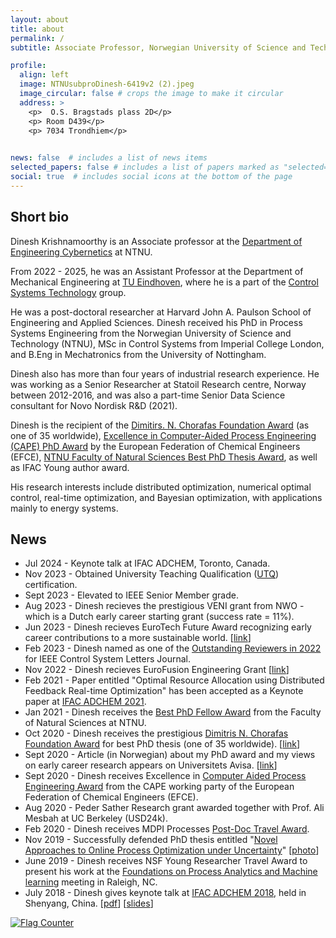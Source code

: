 ```yaml
---
layout: about
title: about
permalink: /
subtitle: Associate Professor, Norwegian University of Science and Technology (NTNU)

profile:
  align: left
  image: NTNUsubproDinesh-6419v2 (2).jpeg
  image_circular: false # crops the image to make it circular
  address: >
    <p>  O.S. Bragstads plass 2D</p>
    <p> Room D439</p>
    <p> 7034 Trondhiem</p>
    

news: false  # includes a list of news items
selected_papers: false # includes a list of papers marked as "selected={true}"
social: true  # includes social icons at the bottom of the page
---
```



## Short bio
Dinesh Krishnamoorthy is an Associate professor at the [Department of Engineering Cybernetics](https://www.ntnu.edu/itk) at NTNU. 

From 2022 - 2025, he was an Assistant Professor at the Department of Mechanical Engineering at [TU Eindhoven](https://www.tue.nl/en/our-university/departments/mechanical-engineering/), where he is a part of the [Control Systems Technology](https://www.tue.nl/en/research/research-groups/control-systems-technology/) group. 

He was a post-doctoral researcher at Harvard John A. Paulson School of Engineering and Applied Sciences. Dinesh received his PhD in Process Systems Engineering from the Norwegian University of Science and Technology (NTNU), MSc in Control Systems from Imperial College London, and B.Eng in Mechatronics from the University of Nottingham. 

Dinesh also has more than four years of industrial research experience. He was working as a Senior Researcher at Statoil Research centre, Norway between 2012-2016, and was also a part-time Senior Data Science consultant for Novo Nordisk R&D (2021). 

Dinesh is the recipient of the [Dimitirs. N. Chorafas Foundation Award](https://www.weizmann.ac.il/feinberg/sites/feinberg/files/uploads/files/chorafas_winners_2020_by_year_and_univeristy.pdf) (as one of 35 worldwide), [Excellence in Computer-Aided Process Engineering (CAPE) PhD Award](https://www.wp-cape.eu/index.php/outstanding-phd-thesis-on-cape/) by the European Federation of Chemical Engineers (EFCE), [NTNU Faculty of Natural Sciences Best PhD Thesis Award](https://www.youtube.com/watch?v=QuHFnoTiy-k&ab_channel=NTNUFakultetfornaturvitenskap), as well as IFAC Young author award. 

His research interests include distributed optimization, numerical optimal control, real-time optimization, and Bayesian optimization, with applications mainly to energy systems.


## News

* Jul 2024 - Keynote talk at IFAC ADCHEM, Toronto, Canada.
* Nov 2023 -  Obtained University Teaching Qualification ([UTQ](https://www.universiteitenvannederland.nl/en_GB/utq)) certification.
* Sept 2023 - Elevated to IEEE Senior Member grade.  
* Aug 2023 - Dinesh recieves the prestigious VENI grant from  NWO - which is a Dutch early career starting grant (success rate = 11%). 
* Jun 2023 - Dinesh recieves EuroTech Future Award recognizing early career contributions to a more sustainable world. [[link](https://eurotech-universities.eu/news-and-events/news/eurotech-future-award-2023-winners/)]
* Feb 2023 - Dinesh named as one of the [Outstanding Reviewers in 2022](http://ieee-cssletters.dei.unipd.it/Page_reviewers.php?p=3) for IEEE Control System Letters Journal.
* Nov 2022 - Dinesh recieves EuroFusion Engineering Grant [[link](https://www.differ.nl/grant-for-dinesh-krishnamoorthy-for-research-on-controlled-nuclear-fusion)]
* Feb 2021 - Paper entitled "Optimal Resource Allocation using Distributed Feedback Real-time Optimization" has been accepted as a Keynote paper at [IFAC ADCHEM 2021](https://www.adchem2021.org/). 
* Jan 2021 - Dinesh receives the [Best PhD Fellow Award](https://www.youtube.com/watch?v=QuHFnoTiy-k&ab_channel=NTNUFakultetfornaturvitenskap) from the Faculty of Natural Sciences at NTNU.  
* Oct 2020 - Dinesh receives the prestigious [Dimitris N. Chorafas Foundation Award](https://www.weizmann.ac.il/feinberg/about/dimitris-n-chorafas-prize/about-foundation-and-prize) for best PhD thesis (one of 35 worldwide). [[link](https://www.weizmann.ac.il/feinberg/sites/feinberg/files/uploads/files/chorafas_winners_2020_by_year_and_univeristy.pdf)]
* Sept 2020 - Article (in Norwegian) about my PhD award and my views on early career research appears on Universitets Avisa. [[link](https://www.universitetsavisa.no/forskning/hvordan-skal-ntnu-bli-et-bedre-forskningsuniversitet/103076)] 
* Sept 2020 - Dinesh receives Excellence in [Computer Aided Process Engineering Award](https://www.wp-cape.eu/index.php/outstanding-phd-thesis-on-cape/) from the CAPE working party of the European Federation of Chemical Engineers (EFCE).
* Aug 2020 - Peder Sather Research grant awarded together with Prof. Ali Mesbah at UC Berkeley (USD24k).
* Feb 2020 - Dinesh receives MDPI Processes [Post-Doc Travel Award](https://www.mdpi.com/journal/processes/awards.pdf/0/pdf_164_2020_1_award.pdf).
* Nov 2019 - Successfully defended PhD thesis entitled "[Novel Approaches to Online Process Optimization under Uncertainty](http://folk.ntnu.no/dineshk/Research/PhD_thesis/Thesis_Main.pdf)" [[photo](http://folk.ntnu.no/dineshk/Photos/PhD_Morari_JayLee.jpeg)]
* June 2019 -  Dinesh receives NSF Young Researcher Travel Award to present his work at the [Foundations on Process Analytics and Machine learning](http://fopam.org/) meeting in Raleigh, NC. 
* July 2018 - Dinesh gives keynote talk at [IFAC ADCHEM 2018](http://folk.ntnu.no/skoge/prost/proceedings/ADCHEM-2018/), held in Shenyang, China. [[pdf](https://dinesh-krishnamoorthy.github.io/publication/2019JPCADCHEM)] [[slides](http://folk.ntnu.no/dineshk/Presentations/ADCHEM_slides.pdf)] 


<a href="https://info.flagcounter.com/0V1v"><img src="https://s11.flagcounter.com/count2/0V1v/bg_FFFFFF/txt_000000/border_CCCCCC/columns_2/maxflags_10/viewers_0/labels_0/pageviews_0/flags_0/percent_0/" alt="Flag Counter" border="0"></a>

